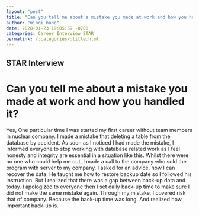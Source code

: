 ```yaml
---
layout: "post"
title: "Can you tell me about a mistake you made at work and how you handled it?"
author: "mingi hong"
date: 2020-01-23 19:05:59 -0700
categories: Career Interview STAR
permalink: /:categories/:title.html
---
```


## STAR Interview

# Can you tell me about a mistake you made at work and how you handled it?

Yes, One particular time I was started my first career without team members in nuclear company. I made a mistake that deleting a table from the database by accident. As soon as I noticed I had made the mistake, I informed everyone to stop working with database related work as I feel honesty and integrity are essential in a situation like this. Whilst there were no one who could help me out, I made a call to the company who sold the program with server to my company. I asked for an advice, how I can recover the data. He taught me how to restore backup date so I followed his instruction. But I realized that there was a gap between back-up data and today. I apologized to everyone then I set daily back-up time to make sure I did not make the same mistake again. Through my mistake, I covered risk that of company. Because the back-up time was long. And realized how important back-up is.
